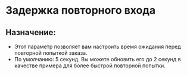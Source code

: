 # **Задержка повторного входа**

## Назначение: 

- Этот параметр позволяет вам настроить время ожидания перед повторной попыткой заказа.
- По умолчанию: 5 секунд. Вы можете обновить его до 2 секунд в качестве примера для более быстрой повторной попытки.
